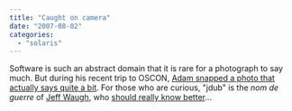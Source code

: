 ```yaml
---
title: "Caught on camera"
date: "2007-08-02"
categories: 
  - "solaris"
---
```


Software is such an abstract domain that it is rare for a photograph to say much. But during his recent trip to OSCON, [Adam snapped a photo that actually says quite a bit](http://blogs.sun.com/ahl/entry/dtrace_knockoffs). For those who are curious, "jdub" is the _nom de guerre_ of [Jeff Waugh](http://en.wikipedia.org/wiki/Jeff_Waugh), who [should really know better](http://dtrace.org/blogs/bmc/ubuntu_and_dtrace_break_bread)...
